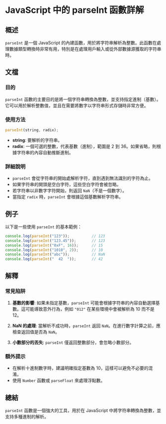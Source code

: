 <!--
Meta Description: # JavaScript 中的 parseInt 函數詳解 ## 概述 `parseInt` 是一個 JavaScript 的內建函數，用於將字符串解析為整數。此函數在處理數據類型轉換時非常有用，特別是在處理用戶輸入或從外部數據源獲取的字符串時。 ## 文檔 ### 目的 `parseInt` 函數...
Meta Keywords: parseint, console, log, javascript, nan
-->

# JavaScript 中的 parseInt 函數詳解

## 概述
`parseInt` 是一個 JavaScript 的內建函數，用於將字符串解析為整數。此函數在處理數據類型轉換時非常有用，特別是在處理用戶輸入或從外部數據源獲取的字符串時。

## 文檔
### 目的
`parseInt` 函數的主要目的是將一個字符串轉換為整數，並支持指定進制（基數）。它可以用於解析整數值，並且在需要將數字以字符串形式存儲時非常方便。

### 使用方法
```javascript
parseInt(string, radix);
```
- **string**: 要解析的字符串。
- **radix**: 一個可選的整數，代表基數（進制），範圍是 2 到 36。如果省略，則根據字符串的內容自動推斷進制。

### 詳細說明
- `parseInt` 會從字符串的開始處解析字符，直到遇到無法識別的字符為止。
- 如果字符串的開頭是空白字符，這些空白字符會被忽略。
- 若字符串以非數字字符開始，則返回 `NaN`（不是一個數字）。
- 當指定 `radix` 時，`parseInt` 會根據這個基數解析字符串。

## 例子
以下是一些使用 `parseInt` 的基本範例：

```javascript
console.log(parseInt("123"));          // 123
console.log(parseInt("123.45"));       // 123
console.log(parseInt("0xF", 16));      // 15
console.log(parseInt("1010", 2));      // 10
console.log(parseInt("abc"));          // NaN
console.log(parseInt("  42  "));       // 42
```

## 解釋
### 常見陷阱
1. **基數的影響**: 如果未指定基數，`parseInt` 可能會根據字符串的內容自動選擇基數。這可能導致意外行為，例如 `"012"` 在某些環境中會被解析為 10 而不是 12。
  
2. **NaN 的處理**: 當解析不成功時，`parseInt` 返回 `NaN`。在進行數字計算之前，應檢查返回值是否為 `NaN`。

3. **小數部分的丟失**: `parseInt` 僅返回整數部分，會忽略小數部分。

### 額外提示
- 在解析十進制數字時，建議明確指定基數為 10，這樣可以避免不必要的混淆。
- 使用 `Number` 函數或 `parseFloat` 來處理浮點數。

## 總結
`parseInt` 函數是一個強大的工具，用於在 JavaScript 中將字符串轉換為整數，並支持多種進制的解析。